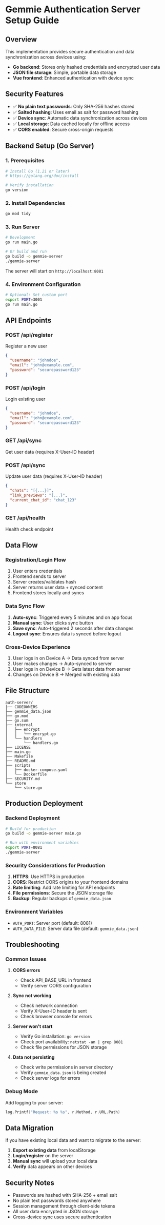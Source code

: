 # Gemmie Authentication Server Setup Guide

## Overview

This implementation provides secure authentication and data synchronization across devices using:
- **Go backend**: Stores only hashed credentials and encrypted user data
- **JSON file storage**: Simple, portable data storage
- **Vue frontend**: Enhanced authentication with device sync

## Security Features

- ✅ **No plain text passwords**: Only SHA-256 hashes stored
- ✅ **Salted hashing**: Uses email as salt for password hashing
- ✅ **Device sync**: Automatic data synchronization across devices
- ✅ **Local storage**: Data cached locally for offline access
- ✅ **CORS enabled**: Secure cross-origin requests

## Backend Setup (Go Server)

### 1. Prerequisites
```bash
# Install Go (1.21 or later)
# https://golang.org/doc/install

# Verify installation
go version
```

### 2. Install Dependencies
```bash
go mod tidy
```

### 3. Run Server
```bash
# Development
go run main.go

# Or build and run
go build -o gemmie-server
./gemmie-server
```

The server will start on `http://localhost:8081`

### 4. Environment Configuration
```bash
# Optional: Set custom port
export PORT=3001
go run main.go
```

## API Endpoints

### POST /api/register
Register a new user
```json
{
  "username": "johndoe",
  "email": "john@example.com",
  "password": "securepassword123"
}
```

### POST /api/login
Login existing user
```json
{
  "username": "johndoe",
  "email": "john@example.com", 
  "password": "securepassword123"
}
```

### GET /api/sync
Get user data (requires X-User-ID header)

### POST /api/sync
Update user data (requires X-User-ID header)
```json
{
  "chats": "[{...}]",
  "link_previews": "{...}",
  "current_chat_id": "chat_123"
}
```

### GET /api/health
Health check endpoint

## Data Flow

### Registration/Login Flow
1. User enters credentials
2. Frontend sends to server
3. Server creates/validates hash
4. Server returns user data + synced content
5. Frontend stores locally and syncs

### Data Sync Flow
1. **Auto-sync**: Triggered every 5 minutes and on app focus
2. **Manual sync**: User clicks sync button
3. **Save sync**: Auto-triggered 2 seconds after data changes
4. **Logout sync**: Ensures data is synced before logout

### Cross-Device Experience
1. User logs in on Device A → Data synced from server
2. User makes changes → Auto-synced to server
3. User logs in on Device B → Gets latest data from server
4. Changes on Device B → Merged with existing data

## File Structure

```
auth-server/
├── CODEOWNERS
├── gemmie_data.json
├── go.mod
├── go.sum
├── internal
│   ├── encrypt
│   │   └── encrypt.go
│   └── handlers
│       └── handlers.go
├── LICENSE
├── main.go
├── Makefile
├── README.md
├── scripts
│   ├── docker-compose.yaml
│   └── Dockerfile
├── SECURITY.md
└── store
    └── store.go
```

## Production Deployment

### Backend Deployment
```bash
# Build for production
go build -o gemmie-server main.go

# Run with environment variables
export PORT=8081
./gemmie-server
```

### Security Considerations for Production
1. **HTTPS**: Use HTTPS in production
2. **CORS**: Restrict CORS origins to your frontend domains
3. **Rate limiting**: Add rate limiting for API endpoints
4. **File permissions**: Secure the JSON storage file
5. **Backup**: Regular backups of `gemmie_data.json`

### Environment Variables
- `AUTH_PORT`: Server port (default: 8081)
- `AUTH_DATA_FILE`: Server data file (default: `gemmie_data.json`)

## Troubleshooting

### Common Issues

1. **CORS errors**
   - Check API_BASE_URL in frontend
   - Verify server CORS configuration

2. **Sync not working**
   - Check network connection
   - Verify X-User-ID header is sent
   - Check browser console for errors

3. **Server won't start**
   - Verify Go installation: `go version`
   - Check port availability: `netstat -an | grep 8081`
   - Check file permissions for JSON storage

4. **Data not persisting**
   - Check write permissions in server directory
   - Verify `gemmie_data.json` is being created
   - Check server logs for errors

### Debug Mode
Add logging to your server:
```go
log.Printf("Request: %s %s", r.Method, r.URL.Path)
```

## Data Migration

If you have existing local data and want to migrate to the server:

1. **Export existing data** from localStorage
2. **Login/register** on the server
3. **Manual sync** will upload your local data
4. **Verify** data appears on other devices

## Security Notes

- Passwords are hashed with SHA-256 + email salt
- No plain text passwords stored anywhere
- Session management through client-side tokens
- All user data encrypted in JSON storage
- Cross-device sync uses secure authentication
